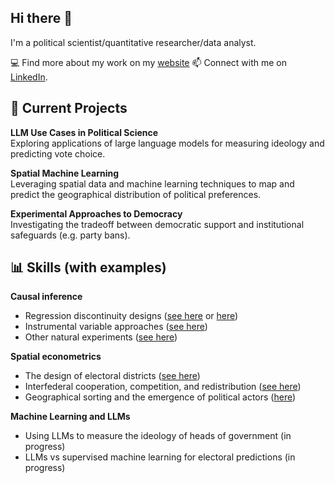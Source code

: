 ## Hi there 👋

I'm a political scientist/quantitative researcher/data analyst. 

💻 Find more about my work on my [website](https://andrewal.github.io/)
📫 Connect with me on [LinkedIn](https://www.linkedin.com/in/andr%C3%A9-walter-b01620119/).

## 💼 Current Projects
  **LLM Use Cases in Political Science**  
  Exploring applications of large language models for measuring ideology and predicting vote choice.  

  **Spatial Machine Learning**  
  Leveraging spatial data and machine learning techniques to map and predict the geographical distribution of political preferences.  

  **Experimental Approaches to Democracy**  
  Investigating the tradeoff between democratic support and institutional safeguards (e.g. party bans).

## 📊 Skills (with examples) 
 **Causal inference**
 - Regression discontinuity designs ([see here](https://doi.org/10.1177/00104140221139375) or [here](https://doi.org/10.1017/S0003055420000945))
 - Instrumental variable approaches ([see here](https://doi.org/10.1017/S0007123423000297))
 - Other natural experiments ([see here](https://doi.org/10.1080/13501763.2021.1992482))
 
 **Spatial econometrics**  
 - The design of electoral districts ([see here](https://www.journals.uchicago.edu/doi/10.1086/723975))
 - Interfederal cooperation, competition, and redistribution ([see here](https://doi.org/10.1086/703132))
 - Geographical sorting and the emergence of political actors ([here](https://doi.org/10.1093/ser/mwaa014))

 **Machine Learning and LLMs**
 - Using LLMs to measure the ideology of heads of government (in progress)
 - LLMs vs supervised machine learning for electoral predictions (in progress) 
